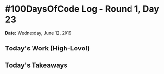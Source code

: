 # #100DaysOfCode Log - Round 1, Day 23

**Date:** Wednesday, June 12, 2019


**Today's Work (High-Level)**
- 





**Today's Takeaways**
- 
